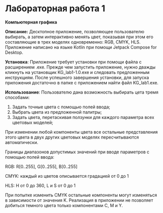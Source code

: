 # Лабораторная работа 1
**Компьютерная графика**

**Описание:** Десктопное приложение, позволяющее пользователю выбирать, а затем интерактивно менять цвет, показывая при этом его составляющие в трех
моделях одновременно: RGB, CMYK, HLS. Приложение написано на языке Kotlin при помощи Jetpack Compose for Desktop.

**Установка**: Приложение требует установки при помощи файла с расширением .exe. Прежде чем запустить приложение, нужно дважды кликнуть на установщик KG_lab1-1.0.exe и следовать предложенным инструкциям. После успешного завершения установки, для запуска приложения достаточно в папке с приложением найти файл KG_lab1.exe.

**Использование**: Пользователю дана возможность выбирать цета тремя способами: 
1) Задать точные цвета с помощью полей ввода;
2) Выбрать цвета из предложенной палитры;
3) Задать цвета, перетаскивая ползунки для каждого параметра всех цветовых моделей;

При изменении любой компоненты цвета все остальные представления этого цвета в двух других цветовых моделях пересчитываются автоматически. 

Границы диапазонов допустимых значений при вводе параметров с помощью полей ввода:

RGB: R[0..255], G[0..255], B[0..255]

CMYK: каждый из цветов описывается градацией от 0 до 1

HLS: H от 0 до 360, L и S от 0 до 1

При попытке изменить CMYK остальные компоненты могут изменяться в зависимости от значения K. Реализация в приложении не позволяет добиться темного цвета только компонентами C, M и Y.
